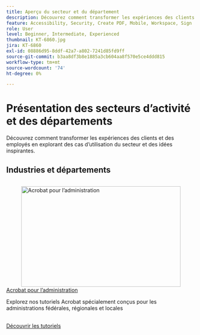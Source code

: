 ```yaml
---
title: Aperçu du secteur et du département
description: Découvrez comment transformer les expériences des clients et des employés en explorant des cas d’utilisation du secteur et des idées inspirantes
feature: Accessibility, Security, Create PDF, Mobile, Workspace, Sign
role: User
level: Beginner, Intermediate, Experienced
thumbnail: KT-6860.jpg
jira: KT-6860
exl-id: 08886d95-8ddf-42a7-a802-7241d85fd9ff
source-git-commit: b3aa8df3b8e1885a3cb604aa8f570e5ce4ddd815
workflow-type: tm+mt
source-wordcount: '74'
ht-degree: 0%

---
```


# Présentation des secteurs d’activité et des départements

Découvrez comment transformer les expériences des clients et des employés en explorant des cas d’utilisation du secteur et des idées inspirantes.

## Industries et départements

<!-- START CARDS HTML - DO NOT MODIFY BY HAND -->
<div class="columns">
    <div class="column is-half-tablet is-half-desktop is-one-third-widescreen" aria-label="Acrobat for government">
        <div class="card" style="height: 100%; display: flex; flex-direction: column; height: 100%;">
            <div class="card-image">
                <figure class="image x-is-16by9">
                    <a href="https://experienceleague.adobe.com/fr/docs/document-cloud-learn/acrobat-learning/by-industry/gov/gov-overview" title="Acrobat pour l’administration" target="_self" rel="referrer">
                        <img class="is-bordered-r-small" src="https://experienceleague.adobe.com/fr/docs/document-cloud-learn/acrobat-learning/by-industry/media_1abe687622f66d3337ba5f1e48f787f436753c3bc.png?width=400&format=webply&optimize=medium" alt="Acrobat pour l’administration"
                             style="width: 100%; aspect-ratio: 16 / 9; object-fit: cover; overflow: hidden; display: block; margin: auto;">
                    </a>
                </figure>
            </div>
            <div class="card-content is-padded-small" style="display: flex; flex-direction: column; flex-grow: 1; justify-content: space-between;">
                <div class="top-card-content">
                    <p class="headline is-size-6 has-text-weight-bold">
                        <a href="https://experienceleague.adobe.com/fr/docs/document-cloud-learn/acrobat-learning/by-industry/gov/gov-overview" target="_self" rel="referrer" title="Acrobat pour l’administration">Acrobat pour l’administration</a>
                    </p>
                    <p class="is-size-6">Explorez nos tutoriels Acrobat spécialement conçus pour les administrations fédérales, régionales et locales</p>
                </div>
                <a href="https://experienceleague.adobe.com/fr/docs/document-cloud-learn/acrobat-learning/by-industry/gov/gov-overview" target="_self" rel="referrer" class="spectrum-Button spectrum-Button--outline spectrum-Button--primary spectrum-Button--sizeM" style="align-self: flex-start; margin-top: 1rem;">
                    <span class="spectrum-Button-label has-no-wrap has-text-weight-bold">Découvrir les tutoriels</span>
                </a>
            </div>
        </div>
    </div>
</div>
<!-- END CARDS HTML - DO NOT MODIFY BY HAND -->